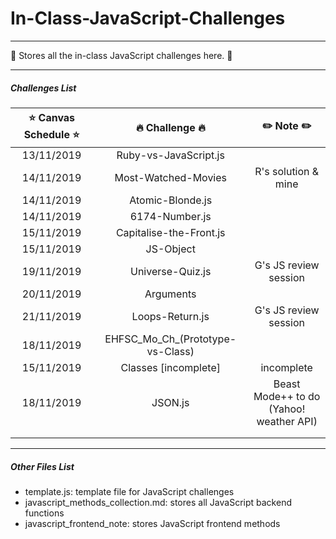 # In-Class-JavaScript-Challenges

---
:whale: Stores all the in-class JavaScript challenges here. :whale: 

---
##### Challenges List

|:star: Canvas Schedule  :star:|     :fire: Challenge :fire:     |   :pencil2: Note :pencil2:              | 
|:----------------------------:|:-------------------------------:|:---------------------------------------:|
|        13/11/2019            |       Ruby-vs-JavaScript.js     |                                         |
|        14/11/2019            |       Most-Watched-Movies       |        R's solution & mine              |
|        14/11/2019            |       Atomic-Blonde.js          |                                         |
|        14/11/2019            |       6174-Number.js            |                                         |
|        15/11/2019            |       Capitalise-the-Front.js   |                                         |
|        15/11/2019            |       JS-Object                 |                                         |
|        19/11/2019            |       Universe-Quiz.js          |        G's JS review session            |
|        20/11/2019            |       Arguments                 |                                         |
|        21/11/2019            |       Loops-Return.js           |        G's JS review session            |
|        18/11/2019            | EHFSC_Mo_Ch_(Prototype-vs-Class)|                                         |
|        15/11/2019            |       Classes [incomplete]      |            incomplete                   |
|        18/11/2019            |       JSON.js                   | Beast Mode++ to do <br />(Yahoo! weather API) |
|                  |                 |            |
|                  |                 |            |

---
##### Other Files List

- template.js: template file for JavaScript challenges
- javascript_methods_collection.md: stores all JavaScript backend functions
- javascript_frontend_note: stores JavaScript frontend methods
